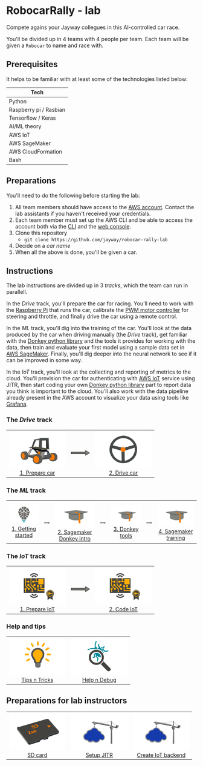 # RobocarRally - lab

Compete agains your Jayway collegues in this AI-controlled car race.

You'll be divided up in 4 teams with 4 people per team. Each team will be given a `Robocar` to name and race with.

## Prerequisites

It helps to be familiar with at least some of the technologies listed below:

| Tech      |
| --------- | 
| Python |
| Raspberry pi / Rasbian |
| Tensorflow / Keras |
| AI/ML theory |
| AWS IoT |
| AWS SageMaker |
| AWS CloudFormation |
| Bash |

## Preparations

You'll need to do the following before starting the lab:

1. All team members should have access to the [AWS account](https://648414911232.signin.aws.amazon.com/console). Contact the lab assistants if you haven't received your credentials.
1. Each team member must set up the AWS CLI and be able to access the account both via the [CLI](https://aws.amazon.com/cli) and the [web console](https://648414911232.signin.aws.amazon.com/console).
1. Clone this repository
   - `git clone https://github.com/jayway/robocar-rally-lab`
1. Decide on a *car name*
1. When all the above is done, you'll be given a car.

## Instructions

The lab instructions are divided up in 3 *tracks*, which the team can run in parallell.

In the *Drive* track, you'll prepare the car for racing. You'll need to work with the [Raspberry Pi](https://www.raspberrypi.org/) that runs the car, calibrate the [PWM motor controller](https://en.wikipedia.org/wiki/Pulse-width_modulation) for steering and throttle, and finally drive the car using a remote control.

In the *ML* track, you'll dig into the training of the car. You'll look at the data produced by the car when driving manually (the *Drive* track), get familiar with the [Donkey python library](https://github.com/wroscoe/donkey) and the tools it provides for working with the data, then train and evaluate your first model using a sample data set in [AWS SageMaker](https://aws.amazon.com/sagemaker/). Finally, you'll dig deeper into the neural network to see if it can be improved in some way.

In the *IoT* track, you'll look at the collecting and reporting of metrics to the cloud. You'll provision the car for authenticating with [AWS IoT](https://aws.amazon.com/iot/) service using JITR, then start coding your own [Donkey python library](https://github.com/wroscoe/donkey) part to report data you think is important to the cloud. You'll also work with the data pipeline already present in the AWS account to visualize your data using tools like [Grafana](https://grafana.com/).

### The *Drive* track

<table align="center">
<tr>
  <td align="center">
    <a href="/docs/PREPARE-CAR.md"><img src="docs/donkey-car.jpg" width="150" /></a>
    <br/>
    <a href="/docs/PREPARE-CAR.md">1. Prepare car</a>
  </td>
  <td align="center">
    <img src="docs/arrow.jpg" width="50" />
  </td>
  <td align="center">
    <a href="/docs/DRIVE-CAR.md"><img src="docs/steering-wheel.jpg" width="150" /><a/>
    <figcaption>
      <a href="/docs/DRIVE-CAR.md">2. Drive car</a>
    </figcaption>
  </td>
</tr>
</table>

### The *ML* track

<table align="center">
<tr>
  <td align="center">
    <a href="/docs/AI.md"><img src="docs/ai.jpg" width="150"></a>
    <br/>
    <a href="/docs/AI.md">1. Getting started</a>
  </td>
  <td align="center">
    <img src="docs/arrow.jpg" width="50" />
  </td>
  <td align="center">
    <a href="/ml/donkey-intro.ipynb"><img src="docs/train.jpg" width="150"><a/>
    <br/>
    <a href="/ml/donkey-intro.ipynb">2. Sagemaker Donkey intro</a>
  </td>
  <td align="center">
    <img src="docs/arrow.jpg" width="50" />
  </td>
  <td align="center">
    <a href="/ml/donkey-tools.ipynb"><img src="docs/train.jpg" width="150"><a/>
    <br/>
    <a href="/ml/donkey-tools.ipynb">3. Donkey tools</a>
  </td>
  <td align="center">
    <img src="docs/arrow.jpg" width="50" />
  </td>
  <td align="center">
    <a href="/ml/donkey-train.ipynb"><img src="docs/train.jpg" width="150"><a/>
    <br/>
    <a href="/ml/donkey-train.ipynb">4. Sagemaker training</a>
  </td>
</tr>
</table>

### The *IoT* track

<table align="center">
<tr>
  <td align="center">
    <a href="/docs/PREPARE-IOT.md"><img src="docs/prepare-iot-thing.jpg" width="150"></a>
    <br/>
    <a href="/docs/PREPARE-IOT.md">1. Prepare IoT</a>
  </td>
  <td align="center">
    <img src="docs/arrow.jpg" width="50" />
  </td>
  <td align="center">
    <a href="/docs/CODING-IOT.md"><img src="docs/prepare-iot-thing.jpg" width="150"><a/>
    <br/>
    <a href="/docs/CODING-IOT.md">2. Code IoT</a>
  </td>
</tr>
</table>

### Help and tips

<table align="center">
<tr>
  <td align="center">
    <a href="/docs/TIPS-N-TRICKS.md"><img src="docs/tips-n-tricks.jpg" width="150"></a>
    <br/>
    <a href="/docs/TIPS-N-TRICKS.md">Tips n Tricks</a>
  </td>
  <td align="center">
    <a href="/docs/HELP.md"><img src="docs/debug.jpg" width="150"><a/>
    <br/>
    <a href="/docs/HELP.md">Help n Debug</a>
  </td>
</tr>
</table>

## Preparations for lab instructors

<table align="center">
<tr>
  <td align="center">
    <a href="/sdcard/README.md"><img src="docs/sdcard.jpg" width="150"></a>
    <br/>
    <a href="/sdcard/README.md">SD card</a>
  </td>
  <td align="center">
    <a href="/docs/CREATE-JITR.md"><img src="docs/setup-iot.jpg" width="150"></a>
    <br/>
    <a href="/docs/CREATE-JITR.md">Setup JITR</a>
  </td>
  <td align="center">
    <a href="/docs/CREATE-IOT-ENV.md"><img src="docs/setup-iot.jpg" width="150"><a/>
    <br/>
    <a href="/docs/CREATE-IOT-ENV.md">Create IoT backend</a>
  </td>
</tr>
</table>